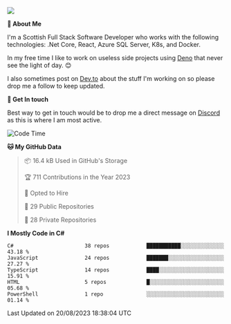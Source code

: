 <img src="https://github.com/jasonhughes94/jasonhughes94/blob/main/header.png?raw=true">

**:tangerine: About Me**

I'm a Scottish Full Stack Software Developer who works with the following technologies: .Net Core, React, Azure SQL Server, K8s, and Docker.

In my free time I like to work on useless side projects using [Deno](https://deno.land/) that never see the light of day. 😊

I also sometimes post on [Dev.to](https://dev.to/jasonhughes94) about the stuff I'm working on so please drop me a follow to keep updated.

**:speech_balloon: Get In touch**

Best way to get in touch would be to drop me a direct message on [Discord](https://discordapp.com/users/206498666976903169) as this is where I am most active.

<!--START_SECTION:waka-->
![Code Time](http://img.shields.io/badge/Code%20Time-1%2C110%20hrs%209%20mins-blue)

**🐱 My GitHub Data** 

> 📦 16.4 kB Used in GitHub's Storage 
 > 
> 🏆 711 Contributions in the Year 2023
 > 
> 💼 Opted to Hire
 > 
> 📜 29 Public Repositories 
 > 
> 🔑 28 Private Repositories 
 > 
**I Mostly Code in C#** 

```text
C#                       38 repos            ███████████░░░░░░░░░░░░░░   43.18 % 
JavaScript               24 repos            ███████░░░░░░░░░░░░░░░░░░   27.27 % 
TypeScript               14 repos            ████░░░░░░░░░░░░░░░░░░░░░   15.91 % 
HTML                     5 repos             █░░░░░░░░░░░░░░░░░░░░░░░░   05.68 % 
PowerShell               1 repo              ░░░░░░░░░░░░░░░░░░░░░░░░░   01.14 % 
```




 Last Updated on 20/08/2023 18:38:04 UTC
<!--END_SECTION:waka-->
